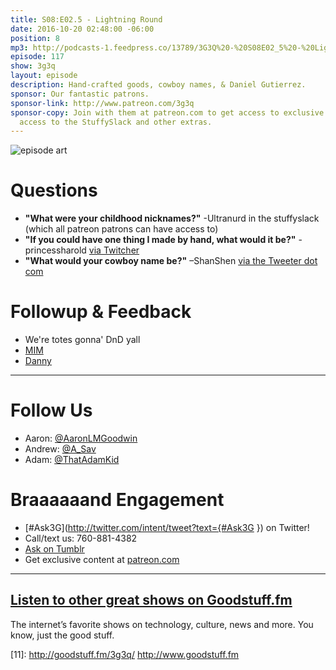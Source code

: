 ```yaml
---
title: S08:E02.5 - Lightning Round
date: 2016-10-20 02:48:00 -06:00
position: 8
mp3: http://podcasts-1.feedpress.co/13789/3G3Q%20-%20S08E02_5%20-%20Lightning%20Round.mp3
episode: 117
show: 3g3q
layout: episode
description: Hand-crafted goods, cowboy names, & Daniel Gutierrez.
sponsor: Our fantastic patrons.
sponsor-link: http://www.patreon.com/3g3q
sponsor-copy: Join with them at patreon.com to get access to exclusive bonus material,
  access to the StuffySlack and other extras.
---
```


![episode art][1]

# Questions

* **"What were your childhood nicknames?"** -Ultranurd in the stuffyslack (which all patreon patrons can have access to)
* **"If you could have one thing I made by hand, what would it be?"** -princessharold [via Twitcher][2]
* **"What would your cowboy name be?"** –ShanShen [via the Tweeter dot com][3]

# Followup & Feedback

* We're totes gonna' DnD yall
* [MIM][4]
* [Danny][5]

***

# Follow Us
* Aaron: [@AaronLMGoodwin](http://twitter.com/aaronlmgoodwin)
* Andrew: [@A_Sav](http://twitter.com/a_sav)
* Adam: [@ThatAdamKid](http://twitter.com/thatadamkid)

# Braaaaaand Engagement
* [#Ask3G](http://twitter.com/intent/tweet?text={#Ask3G }) on Twitter!
* Call/text us: 760-881-4382
* [Ask on Tumblr](http://3g3q.co/ask)
* Get exclusive content at [patreon.com](http://www.patreon.com/3g3q)

***

## [Listen to other great shows on Goodstuff.fm](http://goodstuff.fm/)
The internet’s favorite shows on technology, culture, news and more. You know, just the good stuff.

[1]: http://l.gdwn.co/11nVB.jpg
[2]: https://twitter.com/83285176/status/757947518353158145
[3]: https://twitter.com/2629451/status/759974993753174016
[4]: http://www.brianhamilton.info/mim
[5]: https://twitter.com/GutiNation
[6]: http://twitter.com/aaronlmgoodwin
[7]: http://twitter.com/a_sav
[8]: http://twitter.com/thatadamkid
[9]: http://3g3q.co/ask
[10]: http://www.patreon.com/3g3q
[11]: http://goodstuff.fm/3g3q/ http://www.goodstuff.fm
